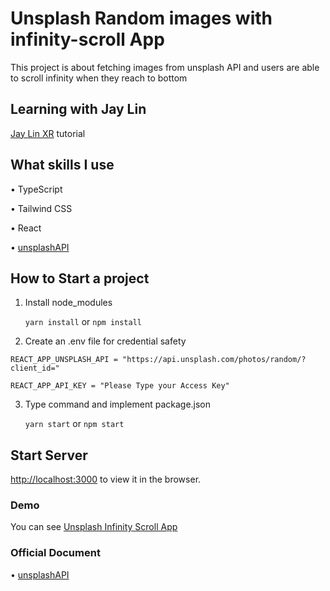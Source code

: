 # Unsplash Random images with infinity-scroll App

This project is about fetching images from unsplash API and users are able to scroll infinity when they reach to bottom

## Learning with Jay Lin

[Jay Lin XR](https://www.youtube.com/channel/UC1rMgKD4Rn-7aVcymjlvhfQ) tutorial

## What skills I use

• TypeScript

• Tailwind CSS

• React

• [unsplashAPI](https://unsplash.com/developers)

## How to Start a project

1. Install node_modules

   `yarn install` or `npm install`

2. Create an .env file for credential safety

`REACT_APP_UNSPLASH_API = "https://api.unsplash.com/photos/random/?client_id="`

`REACT_APP_API_KEY = "Please Type your Access Key"`

3. Type command and implement package.json

   `yarn start` or `npm start`

## Start Server

[http://localhost:3000](http://localhost:3000) to view it in the browser.

### Demo

You can see [Unsplash Infinity Scroll App](https://unsplash-infinity-scroll.vercel.app)

### Official Document

• [unsplashAPI](https://unsplash.com/developers)
